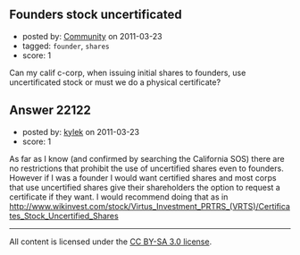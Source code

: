 ## Founders stock uncertificated

- posted by: [Community](https://stackexchange.com/users/-1/-1-community) on 2011-03-23
- tagged: `founder`, `shares`
- score: 1

Can my calif c-corp, when issuing initial shares to founders, use uncertificated stock or must we do a physical certificate?


## Answer 22122

- posted by: [kylek](https://stackexchange.com/users/-1/8746-kylek) on 2011-03-23
- score: 1

As far as I know (and confirmed by searching the California SOS) there are no restrictions that prohibit the use of uncertified shares even to founders. However if I was a founder I would want certified shares and most corps that use uncertified shares give their shareholders the option to request a certificate if they want. I would recommend doing that as in http://www.wikinvest.com/stock/Virtus_Investment_PRTRS_(VRTS)/Certificates_Stock_Uncertified_Shares 



---

All content is licensed under the [CC BY-SA 3.0 license](https://creativecommons.org/licenses/by-sa/3.0/).
